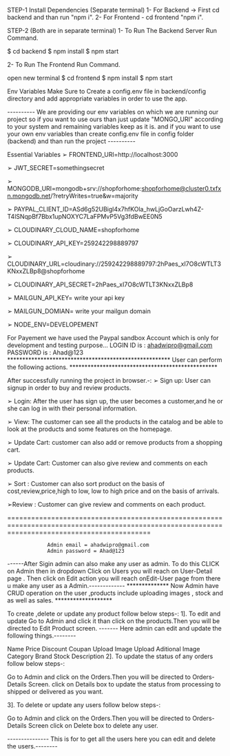 STEP-1
Install Dependencies (Separate terminal)
1- For Backend -> First cd backend and than run "npm i". 2- For Frontend - cd frontend "npm i".

STEP-2 (Both are in separate terminal)
1- To Run The Backend Server Run Command.

$ cd backend $ npm install $ npm start

2- To Run The Frontend Run Command.

open new terminal
$ cd frontend $ npm install $ npm start

Env Variables
Make Sure to Create a config.env file in backend/config directory and add appropriate variables in order to use the app.

---------- We are providing our env variables on which we are running our project so if you want to use ours than just update "MONGO_URI" according to your system and remaining variables keep as it is. and if you want to use your own env variables than create config.env file in config folder (backend) and than run the project ----------

Essential Variables
➢ FRONTEND_URl=http://localhost:3000

➢ JWT_SECRET=somethingsecret

➢ MONGODB_URI=mongodb+srv://shopforhome:shopforhome@cluster0.txfxn.mongodb.net/?retryWrites=true&w=majority

➢ PAYPAL_CLIENT_ID=ASd6g52UBigl4x7hfKOla_hwLjGoOarzLwh4Z-T4lSNqpBf7Bbx1upNOXYC7LaFPMvP5Vg3fdBwEE0N5

➢ CLOUDINARY_CLOUD_NAME=shopforhome

➢ CLOUDINARY_API_KEY=259242298889797

➢ CLOUDINARY_URL=cloudinary://259242298889797:2hPaes_xI7O8cWTLT3KNxxZLBp8@shopforhome

➢ CLOUDINARY_API_SECRET=2hPaes_xI7O8cWTLT3KNxxZLBp8

➢ MAILGUN_API_KEY= write your api key

➢ MAILGUN_DOMIAN= write your mailgun domain

➢ NODE_ENV=DEVELOPEMENT

For Payement we have used the Paypal sandbox Account which is only for development and testing purpose...
    LOGIN ID is : ahadwipro@gmail.com
     PASSWORD is : Ahad@123                  
****************************************************** User can perform the following actions. *************************************************

After successfully running the project in browser.-:
➢ Sign up: User can signup in order to buy and review products.

➢ Login: After the user has sign up, the user becomes a customer,and he or she can log in with their personal information.

➢ View: The customer can see all the products in the catalog and be able to look at the products and some features on the homepage.

➢ Update Cart: customer can also add or remove products from a shopping cart.

➢ Update Cart: Customer can also give review and comments on each products.

➢ Sort : Customer can also sort product on the basis of cost,review,price,high to low, low to high price and on the basis of arrivals.

➢Review : Customer can give review and comments on each product.

================================================================================================================================================

                 Admin email = ahadwipro@gmail.com
                 Admin password = Ahad@123
------After Sigin admin can also make any user as admin. To do this CLICK on Admin then in dropdown Click on Users you will reach on User-Detail page . Then click on Edit action you will reach onEdit-User page from there u make any user as a Admin.-------------
************** Now Admin have CRUD operation on the user ,products include uploading images , stock and as well as sales. *******************

To create ,delete or update any product follow below steps-:
1]. To edit and update Go to Admin and click it than click on the products.Then you will be directed to Edit Product screen. ------- Here admin can edit and update the following things.--------

Name
Price
Discount Coupan
Upload Image
Upload Aditional Image
Category
Brand
Stock
Description
2]. To update the status of any orders follow below steps-:

Go to Admin and click on the Orders.Then you will be directed to Orders-Details Screen. click on Details box to update the status from processing to shipped or delivered as you want.

3]. To delete or update any users follow below steps-:

Go to Admin and click on the Orders.Then you will be directed to Orders-Details Screen click on Delete box to delete any user.

--------------- This is for to get all the users here you can edit and delete the users.--------
